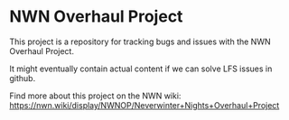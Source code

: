 # NWN Overhaul Project

This project is a repository for tracking bugs and issues with the NWN Overhaul Project.

It might eventually contain actual content if we can solve LFS issues in github.

Find more about this project on the NWN wiki: https://nwn.wiki/display/NWNOP/Neverwinter+Nights+Overhaul+Project
